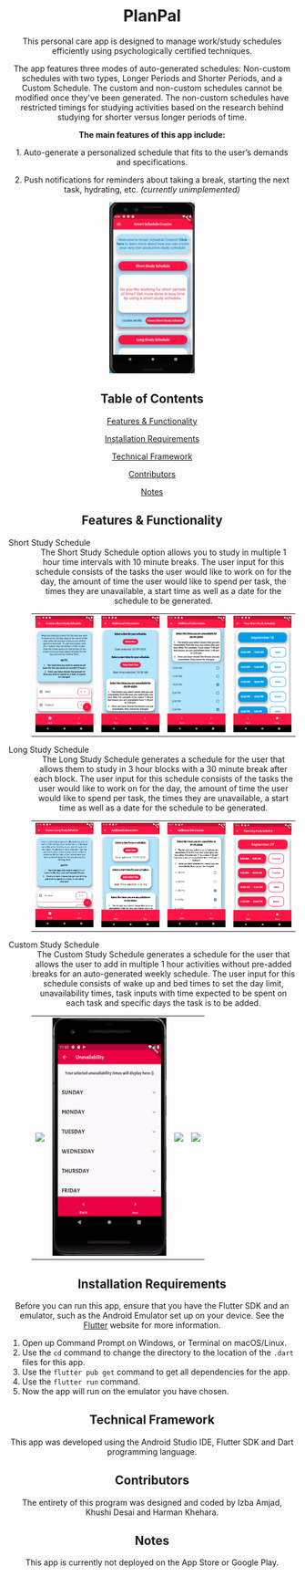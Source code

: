 <h1 align="center">PlanPal</h1>

<p align="center">This personal care app is designed to manage work/study schedules efficiently using psychologically certified techniques.</p>

<p align="center">The app features three modes of auto-generated schedules: Non-custom schedules with two types, Longer Periods and Shorter Periods, and a Custom Schedule. The custom and non-custom schedules cannot be modified once they've been generated. The non-custom schedules have restricted timings for studying activities based on the research behind studying for shorter versus longer periods of time. </p>

<p align="center"><b>The main features of this app include:</b></p>
<p align="center">1. Auto-generate a personalized schedule that fits to the user’s demands and specifications.</p>
<p align="center">2. Push notifications for reminders about taking a break, starting the next task, hydrating, etc. <i>(currently unimplemented)</i></p>

<p align="center">
  <img width ="150" height="300" src="homepage.gif">
</p>

<h2 align="center">Table of Contents</h2>
<p align="center"><a href="#features">Features & Functionality</a></p>
<p align="center"><a href="#installation">Installation Requirements</a></p>
<p align="center"><a href="#framework">Technical Framework</a></p>
<p align="center"><a href="#contributors">Contributors</a></p>
<p align="center"><a href="#notes">Notes</a></p>

<h2 align="center" id="features">Features & Functionality</h2>
<dl>
  <dt>Short Study Schedule</dt>
  <dd align="center">The Short Study Schedule option allows you to study in multiple 1 hour time intervals with 10 minute breaks. The user input for this schedule consists of the tasks the user would like to work on for the day, the amount of time the user would like to spend per task, the times they are unavailable, a start time as well as a date for the schedule to be generated.
    <table>
      <tr>
        <th>
          <img width="200" height"500" src="tasks.png">
        </th>
        <th>
          <img width="200" height"500" src="startTime.png">
        </th>
        <th>
          <img width="200" height"500" src="unavailable.png">
        </th>
        <th>
          <img width="200" height"500" src="schedule.png">
        </th>
      </tr>
    </table>
    
  </dd>
  <dt>Long Study Schedule</dt>
  <dd align="center">The Long Study Schedule generates a schedule for the user that allows them to study in 3 hour blocks with a 30 minute break after each block. The user input for this schedule consists of the tasks the user would like to work on for the day, the amount of time the user would like to spend per task, the times they are unavailable, a start time as well as a date for the schedule to be generated.
  <table>
        <tr>
          <th>
            <img width="200" height"500" src="LongTasks.jpg">
          </th>
          <th>
            <img width="200" height"500" src="LongStartTime.jpg">
          </th>
          <th>
            <img width="200" height"500" src="LongUnavailable.jpg">
          </th>
          <th>
            <img width="200" height"500" src="LongSchedule.jpg">
          </th>
        </tr>
      </table>
  </dd>
  <dt>Custom Study Schedule</dt>
  <dd align="center">The Custom Study Schedule generates a schedule for the user that allows the user to add in multiple 1 hour activities without pre-added breaks for an auto-generated weekly schedule. The user input for this schedule consists of wake up and bed times to set the day limit, unavailability times, task inputs with time expected to be spent on each task and specific days the task is to be added.
  <table>
        <tr>
          <th>
            <img width="200" height"500" src="ScheduleLimit.gif">
          </th>
          <th>
            <img width="200" height"500" src="CustomUnavailability.gif">
          </th>
          <th>
            <img width="200" height"500" src="CustomAddTasks.gif">
          </th>
          <th>
            <img width="200" height"500" src="CustomSchedule.gif">
          </th>
        </tr>
      </table>
  </dd>
</dl>


<h2 align="center" id="installation">Installation Requirements</h2>
<p align="center">Before you can run this app, ensure that you have the Flutter SDK and an emulator, such as the Android Emulator set up on your device. See the 
  <a href="https://flutter.dev/docs/get-started/install">Flutter</a> website for more information.</p>

<ol>
  <li>Open up Command Prompt on Windows, or Terminal on macOS/Linux.</li>
  <li>Use the <code>cd</code> command to change the directory to the location of the <code>.dart</code> files for this app.</li>
  <li>Use the <code>flutter pub get</code> command to get all dependencies for the app.</li>
  <li>Use the <code>flutter run</code> command.</li>
  <li>Now the app will run on the emulator you have chosen.</li>
</ol>
  

<h2 align="center" id="framework">Technical Framework</h2>
<p align ="center">This app was developed using the Android Studio IDE, Flutter SDK and Dart programming language.</p>


<h2 align="center" id="contributors">Contributors</h2>
<p align="center">The entirety of this program was designed and coded by Izba Amjad, Khushi Desai and Harman Khehara.</p>

<h2 align="center" id="notes">Notes</h2>
<p align="center">This app is currently not deployed on the App Store or Google Play.</p>
